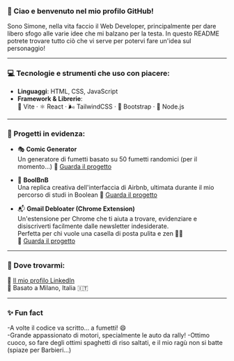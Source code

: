 ### 👋 Ciao e benvenuto nel mio profilo GitHub!

Sono Simone, nella vita faccio il Web Developer, principalmente per dare libero sfogo alle varie idee che mi balzano per la testa. In questo README potrete trovare tutto ciò che vi serve per potervi fare un'idea sul personaggio!

---

### 💻 Tecnologie e strumenti che uso con piacere:

- **Linguaggi**: HTML, CSS, JavaScript  
- **Framework & Librerie**:  
  🚀 Vite · ⚛️ React · 🌬️ TailwindCSS · 🎨 Bootstrap · 🌳 Node.js

---

### 🌟 Progetti in evidenza:

- 🎭 **Comic Generator**  
  Un generatore di fumetti basato su 50 fumetti randomici (per il momento...) 
  🔗 [Guarda il progetto](https://comic-generator-sand.vercel.app/)

- 🏡 **BoolBnB**  
  Una replica creativa dell'interfaccia di Airbnb, ultimata durante il mio percorso di studi in Boolean 
  🔗 [Guarda il progetto](https://github.com/RobertoFloris/react-bool-beb)

- 📬 **Gmail Debloater (Chrome Extension)**  
  Un'estensione per Chrome che ti aiuta a trovare, evidenziare e disiscriverti facilmente dalle newsletter indesiderate.  
  Perfetta per chi vuole una casella di posta pulita e zen 🧘‍♂️  
  🔗 [Guarda il progetto](https://github.com/SimoneZampieri/gmail-debloater)

---

### 🔗 Dove trovarmi:

📎 [Il mio profilo LinkedIn](https://www.linkedin.com/in/simone-zampieri-43103a331/)  
📍 Basato a Milano, Italia 🇮🇹

---

### ✨ Fun fact

-A volte il codice va scritto... a fumetti! 😄  
-Grande appassionato di motori, specialmente le auto da rally!
-Ottimo cuoco, so fare degli ottimi spaghetti di riso saltati, e il mio ragù non si batte (spiaze per Barbieri...)

